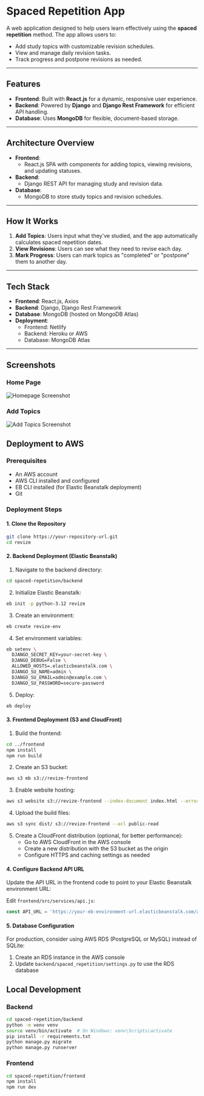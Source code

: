 # Spaced Repetition App

A web application designed to help users learn effectively using the **spaced repetition** method. The app allows users to:
- Add study topics with customizable revision schedules.
- View and manage daily revision tasks.
- Track progress and postpone revisions as needed.

---

## **Features**

- **Frontend**: Built with **React.js** for a dynamic, responsive user experience.
- **Backend**: Powered by **Django** and **Django Rest Framework** for efficient API handling.
- **Database**: Uses **MongoDB** for flexible, document-based storage.

---

## **Architecture Overview**

- **Frontend**: 
  - React.js SPA with components for adding topics, viewing revisions, and updating statuses.
- **Backend**:
  - Django REST API for managing study and revision data.
- **Database**:
  - MongoDB to store study topics and revision schedules.

---

## **How It Works**

1. **Add Topics**: Users input what they've studied, and the app automatically calculates spaced repetition dates.
2. **View Revisions**: Users can see what they need to revise each day.
3. **Mark Progress**: Users can mark topics as "completed" or "postpone" them to another day.

---

## **Tech Stack**

- **Frontend**: React.js, Axios
- **Backend**: Django, Django Rest Framework
- **Database**: MongoDB (hosted on MongoDB Atlas)
- **Deployment**:
  - Frontend: Netlify
  - Backend: Heroku or AWS
  - Database: MongoDB Atlas

---

## **Screenshots**

### Home Page
![Homepage Screenshot](https://via.placeholder.com/800x400)

### Add Topics
![Add Topics Screenshot](https://via.placeholder.com/800x400)

## Deployment to AWS

### Prerequisites

- An AWS account
- AWS CLI installed and configured
- EB CLI installed (for Elastic Beanstalk deployment)
- Git

### Deployment Steps

#### 1. Clone the Repository

```bash
git clone https://your-repository-url.git
cd revize
```

#### 2. Backend Deployment (Elastic Beanstalk)

1. Navigate to the backend directory:
```bash
cd spaced-repetition/backend
```

2. Initialize Elastic Beanstalk:
```bash
eb init -p python-3.12 revize
```

3. Create an environment:
```bash
eb create revize-env
```

4. Set environment variables:
```bash
eb setenv \
  DJANGO_SECRET_KEY=your-secret-key \
  DJANGO_DEBUG=False \
  ALLOWED_HOSTS=.elasticbeanstalk.com \
  DJANGO_SU_NAME=admin \
  DJANGO_SU_EMAIL=admin@example.com \
  DJANGO_SU_PASSWORD=secure-password
```

5. Deploy:
```bash
eb deploy
```

#### 3. Frontend Deployment (S3 and CloudFront)

1. Build the frontend:
```bash
cd ../frontend
npm install
npm run build
```

2. Create an S3 bucket:
```bash
aws s3 mb s3://revize-frontend
```

3. Enable website hosting:
```bash
aws s3 website s3://revize-frontend --index-document index.html --error-document index.html
```

4. Upload the build files:
```bash
aws s3 sync dist/ s3://revize-frontend --acl public-read
```

5. Create a CloudFront distribution (optional, for better performance):
   - Go to AWS CloudFront in the AWS console
   - Create a new distribution with the S3 bucket as the origin
   - Configure HTTPS and caching settings as needed

#### 4. Configure Backend API URL

Update the API URL in the frontend code to point to your Elastic Beanstalk environment URL:

Edit `frontend/src/services/api.js`:
```javascript
const API_URL = 'https://your-eb-environment-url.elasticbeanstalk.com/api';
```

#### 5. Database Configuration

For production, consider using AWS RDS (PostgreSQL or MySQL) instead of SQLite:

1. Create an RDS instance in the AWS console
2. Update `backend/spaced_repetition/settings.py` to use the RDS database

## Local Development

### Backend

```bash
cd spaced-repetition/backend
python -m venv venv
source venv/bin/activate  # On Windows: venv\Scripts\activate
pip install -r requirements.txt
python manage.py migrate
python manage.py runserver
```

### Frontend

```bash
cd spaced-repetition/frontend
npm install
npm run dev
```

